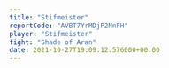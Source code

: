 ```yaml
---
title: "Stifmeister"
reportCode: "AVBT7YrMDjP2NnFH"
player: "Stifmeister"
fight: "Shade of Aran"
date: 2021-10-27T19:09:12.576000+00:00
---
```

